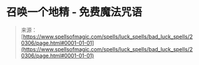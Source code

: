 <!--yml

category: 未分类

date: 2024-06-12 19:03:05

-->

# 召唤一个地精 - 免费魔法咒语

> 来源：[https://www.spellsofmagic.com/spells/luck_spells/bad_luck_spells/20306/page.html#0001-01-01](https://www.spellsofmagic.com/spells/luck_spells/bad_luck_spells/20306/page.html#0001-01-01)
